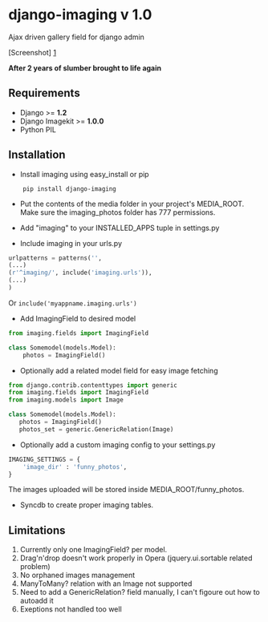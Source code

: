 django-imaging v 1.0
====================

Ajax driven gallery field for django admin

[Screenshot] [1]

**After 2 years of slumber brought to life again**

Requirements
------------

* Django >= **1.2**
* Django Imagekit >= **1.0.0**
* Python PIL

Installation
------------

* Install imaging using easy_install or pip

```
    pip install django-imaging
```

* Put the contents of the media folder in your project's MEDIA_ROOT. Make sure the imaging_photos folder has 777 permissions.

* Add "imaging" to your INSTALLED_APPS tuple in settings.py

* Include imaging in your urls.py

```python
urlpatterns = patterns('',
(...)
(r'^imaging/', include('imaging.urls')),
(...)
)
```

Or ```include('myappname.imaging.urls')```

* Add ImagingField to desired model

```python
from imaging.fields import ImagingField

class Somemodel(models.Model):
    photos = ImagingField()
```

* Optionally add a related model field for easy image fetching

```python
from django.contrib.contenttypes import generic
from imaging.fields import ImagingField
from imaging.models import Image

class Somemodel(models.Model):
   photos = ImagingField()
   photos_set = generic.GenericRelation(Image)
```

* Optionally add a custom imaging config to your settings.py

```python
IMAGING_SETTINGS = {
    'image_dir' : 'funny_photos',
}
```

The images uploaded will be stored inside MEDIA_ROOT/funny_photos.

* Syncdb to create proper imaging tables.

Limitations
-----------

   1. Currently only one ImagingField? per model.
   2. Drag'n'drop doesn't work properly in Opera (jquery.ui.sortable related problem)
   3. No orphaned images management
   4. ManyToMany? relation with an Image not supported
   5. Need to add a GenericRelation? field manually, I can't figoure out how to autoadd it
   6. Exeptions not handled too well 

[1]: http://prymityw.pl/files/imaging.jpg "Imaging field screenshot"
